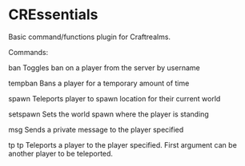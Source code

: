 CREssentials
============

Basic command/functions plugin for Craftrealms.

Commands:

ban <player> <reason> 
  Toggles ban on a player from the server by username

tempban <player> <time>
  Bans a player for a temporary amount of time

spawn
  Teleports player to spawn location for their current world

setspawn
  Sets the world spawn where the player is standing 

msg <to> <message>
  Sends a private message to the player specified

tp <targetplayer>
tp <player> <targetplayer>
  Teleports a player to the player specified. First argument can be another player to be teleported. 
